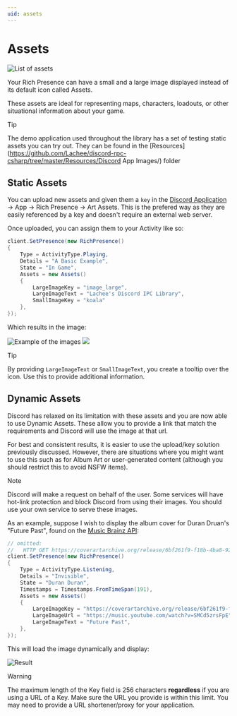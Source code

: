 ```yaml
---
uid: assets
---
```


# Assets
![List of assets](https://i.lu.je/2025/firefox_nta5I3VkPp.png)

Your Rich Presence can have a small and a large image displayed instead of its default icon called Assets.

These assets are ideal for representing maps, characters, loadouts, or other situational information about your game.

> [!TIP]
> The demo application used throughout the library has a set of testing static assets you can try out. They can be found in the [Resources](https://github.com/Lachee/discord-rpc-csharp/tree/master/Resources/Discord App Images/) folder

## Static Assets
You can upload new assets and given them a `key` in the [Discord Application](https://discord.com/developers/applications) → App → Rich Presence → Art Assets.
This is the prefered way as they are easily referenced by a key and doesn't require an external web server.

Once uploaded, you can assign them to your Activity like so:
```cs
client.SetPresence(new RichPresence()
{
    Type = ActivityType.Playing,
    Details = "A Basic Example",
    State = "In Game",
    Assets = new Assets()
    {
        LargeImageKey = "image_large",
        LargeImageText = "Lachee's Discord IPC Library",
        SmallImageKey = "koala"
    },
});
```
Which results in the image:

![Example of the images](https://i.lu.je/2025/Discord_MJrdavsJvd.png "Example of the images")
![](https://i.lu.je/2025/Discord_osR1l6A6V6.png)

> [!TIP]
> By providing `LargeImageText` or `SmallImageText`, you create a tooltip over the icon. Use this to provide additional information.


## Dynamic Assets
Discord has relaxed on its limitation with these assets and you are now able to use Dynamic Assets. These allow you to provide a link that match the requirements and Discord will use the image at that url.

For best and consistent results, it is easier to use the upload/key solution previously discussed. However, there are situations where you might want to use this such as for Album Art or user-generated content (although you should restrict this to avoid NSFW items).

> [!NOTE]
> Discord will make a request on behalf of the user. Some services will have hot-link protection and block Discord from using their images.
> You should use your own service to serve these images.

As an example, suppose I wish to display the album cover for Duran Druan's "Future Past", found on the [Music Brainz API](https://musicbrainz.org/doc/Cover_Art_Archive/API):

```cs
// omitted: 
//   HTTP GET https://coverartarchive.org/release/6bf261f9-f18b-4ba8-92be-7afc36575f2d
client.SetPresence(new RichPresence()
{
    Type = ActivityType.Listening,
    Details = "Invisible",
    State = "Duran Duran",
    Timestamps = Timestamps.FromTimeSpan(191),
	Assets = new Assets()
    {
        LargeImageKey = "https://coverartarchive.org/release/6bf261f9-f18b-4ba8-92be-7afc36575f2d/33192928727-500.jpg", // Links to the image
        LargeImageUrl = "https://music.youtube.com/watch?v=SMCd5zrsFpE" // Links to the song when clicked
        LargeImageText = "Future Past",
    },
});
```

This will load the image dynamically and display:

![Result](https://i.lu.je/2025/Discord_GOnaDQnm3J.png)

> [!WARNING]
> The maximum length of the Key field is 256 characters __regardless__ if you are using a URL of a Key.
> Make sure the URL you provide is within this limit. You may need to provide a URL shortener/proxy for your application.

